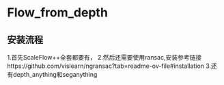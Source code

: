 # Flow_from_depth

## 安装流程

1.首先ScaleFlow++全套都要有，
2.然后还需要使用ransac,安装参考链接https://github.com/vislearn/ngransac?tab=readme-ov-file#installation
3.还有depth_anything和seganything
